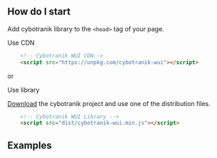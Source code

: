 ## How do I start

Add cybotranik library to the `<head>` tag of your page.

Use CDN 

```HTML
    <!-- Cybotranik WUI CDN-->
    <script src="https://unpkg.com/cybotranik-wui"></script>
```
or

Use library

[Download](https://github.com/cybotranik-wui/cybotranik-wui/archive/master.zip) the cybotranik project and use one of the distribution files.

```HTML
    <!-- Cybotranik WUI Library -->
    <script src="dist/cybotranik-wui.min.js"></script>
```

## Examples
